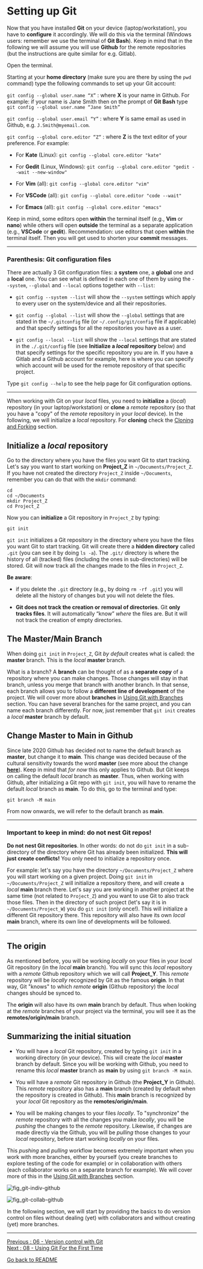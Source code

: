 # Setting up Git

Now that you have installed **Git** on your device (laptop/workstation), you have to **configure** it accordingly. We will do this via the terminal (Windows users: remember we use the terminal of **Git Bash**). Keep in mind that in the following we will assume you will use **Github** for the remote repositories (but the instructions are quite similar for e.g. Gitlab).

Open the terminal. 

Starting at your **home directory** (make sure you are there by using the `pwd` command) type the following commands to set up your Git account:

`git config --global user.name “X”` : where **X** is your name in Github. For example: if your name is Jane Smith then on the prompt of **Git Bash** type  `git config --global user.name “Jane Smith”`

`git config --global user.email “Y”` : where **Y** is same email as used in Github, e.g. `J.Smith@myemail.com`.

`git config --global core.editor “Z“` : where **Z** is the text editor of your preference. For example:   

- For **Kate** (Linux):  `git config --global core.editor "kate"`  

- For **Gedit** (Linux, Windows):  `git config --global core.editor "gedit --wait --new-window"`   

- For **Vim** (all): `git config --global core.editor "vim"`  

- For **VSCode** (all): `git config --global core.editor "code --wait"`  

- For **Emacs** (all):  `git config --global core.editor "emacs"`  

Keep in mind, some editors open **within** the terminal itself (e.g., **Vim** or **nano**) while others will open **outside** the terminal as a separate application (e.g., **VSCode** or **gedit**). Recommendation: use editors that open **within** the terminal itself. Then you will get used to shorten your **commit** messages.

__________________________

### Parenthesis: Git configuration files

There are actually 3 Git configuration files: a **system** one, a **global** one and a **local** one. You can see what is defined in each one of them by using the `--system`, `--global` and `--local` options together with `--list`:  

- `git config --system --list` will show the `--system` settings which apply to every user on the system/device and all their repositories.   

- `git config --global --list` will show the `--global` settings that are stated in the `~/.gitconfig` file (or `~/.config/git/config` file if applicable) and that specify settings for all the repositories you have as a user.    

- `git config --local --list` will show the `--local` settings that are stated in the `./.git/config` file (see **Initialize a *local* repository** below) and that specify settings for the specific repository you are in. If you have a Gitlab and a Github account for example, here is where you can specify which account will be used for the remote repository of that specific project.    

Type `git config --help` to see the help page for Git configuration options.  

__________________________


When working with Git on your *local* files, you need to **initialize** a (*local*) repository (in your laptop/workstation) or **clone** a *remote* repository (so that you have a "copy" of the *remote* repository in your *local* device). In the following, we will initialize a *local* repository. For **cloning** check the [Cloning and Forking](https://github.com/HeatherAn/recommended-coding-practices/blob/main/12-Cloning-and-Forking.md) section.  


## Initialize a *local* repository

Go to the directory where you have the files you want Git to start tracking. Let's say you want to start working on **Project_Z** in `~/Documents/Project_Z`. If you have not created the directory `Project_Z` inside `~/Documents`, remember you can do that with the `mkdir` command:

```
cd  
cd ~/Documents  
mkdir Project_Z  
cd Project_Z
```

Now you can **initialize** a Git repository in `Project_Z` by typing: 

```
git init
```

`git init` initializes a Git repository in the directory where you have the files you want Git to start tracking. Git will create there a **hidden directory** called `.git` (you can see it by doing `ls -a`). The `.git/` directory is where the history of all (tracked) files (including the ones in sub-directories) will be stored. Git will now track all the changes made to the files in `Project_Z`.

**Be aware**:   

- if you delete the `.git` directory (e.g., by doing `rm -rf .git`) you will delete all the history of changes but you will not delete the files.   

- **Git does not track the creation or removal of directories**. Git **only tracks files**. It will automatically “know” *where* the files are. But it will not track the creation of empty directories.   

## The Master/Main Branch

When doing `git init` in `Project_Z`, Git *by default* creates what is called: the **master** branch. This is the *local* **master** branch. 

What is a branch? A **branch** can be thought of as a **separate copy** of a repository where you can make changes. Those changes will stay in that branch, unless you merge that branch with another branch. In that sense, each branch allows you to follow a **different line of development** of the project. We will cover more about **branches** in [Using Git with Branches](https://github.com/HeatherAn/recommended-coding-practices/blob/main/10-Using-Git-with-Branches.md) section. You can have several branches for the same project, and you can name each branch differently. For now, just remember that `git init` creates a *local* **master** branch by default.

## Change Master to Main in Github 

Since late 2020 Github has decided not to name the default branch as **master**, but change it to **main**. This change was decided because of the cultural sensitivity towards the word **master** (see more about the change [**here**](https://www.theserverside.com/feature/Why-GitHub-renamed-its-master-branch-to-main)). Keep in mind that *for now* this only applies to Github. But Git keeps on calling the default *local* branch as **master**. Thus, when working with Github, after initializing a Git repo with `git init`, you will have to rename the default *local* branch as **main**. To do this, go to the terminal and type: 

```
git branch -M main
```  

From now onwards, we will refer to the default branch as **main**.  

__________________________

### Important to keep in mind: do not nest Git repos!

**Do not nest Git repositories**. In other words: do not do `git init` in a sub-directory of the directory where Git has already been initialized. **This will just create conflicts!** You only need to initialize a repository once.  

For example: let's say you have the directory `~/Documents/Project_Z` where you will start working on a given project. Doing `git init` in `~/Documents/Project_Z` will initialize a repository there, and will create a *local* **main** branch there. Let's say you are working in another project at the same time (not related to `Project_Z`) and you want to use Git to also track those files. Then in the directory of such project (let's say it is in `~/Documents/Project_W`) you do `git init` (only once!). This will initialize a different Git repository there. This repository will also have its own *local* **main** branch, where its own line of developments will be followed. 

__________________________

## The origin

As mentioned before, you will be working *locally* on your files in your *local* Git repository (in the *local* **main** branch). You will sync this *local* repository with a *remote* Github repository which we will call **Project_Y**. This *remote* repository will be *locally* recognized by Git as the famous **origin**. In that way, Git "knows" to which *remote* **origin** (Github repository) the *local* changes should be synced to.

The **origin** will also have its own **main** branch by default. Thus when looking at the *remote* branches of your project via the terminal, you will see it as the **remotes/origin/main** branch.

## Summarizing the initial situation

- You will have a *local* Git repository, created by typing `git init` in a working directory (in your device). This will create the *local* **master** branch by default. Since you will be working with Github, you need to rename this *local* **master** branch as **main** by using `git branch -M main`.  

- You will have a *remote* Git repository in Github (the **Project_Y** in Github). This *remote* repository also has a **main** branch (created by default when the repository is created in Github). This **main** branch is recognized by your *local* Git repository as the **remotes/origin/main**.   

- You will be making changes to your files *locally*. To "synchronize" the *remote* repository with all the changes you make *locally*, you will be *pushing* the changes to the *remote* repository. Likewise, if changes are made directly via the Github, you will be *pulling* those changes to your *local* repository, before start working *locally* on your files.   

This *pushing* and *pulling* workflow becomes extremely important when you work with more branches, either by yourself (you create branches to explore testing of the code for example) or in collaboration with others (each collaborator works on a separate branch for example). We will cover more of this in the [Using Git with Branches](https://github.com/HeatherAn/recommended-coding-practices/blob/main/10-Using-Git-With-Branches.md) section.

![fig_git-indiv-github](figures/fig_git-indiv-github.png)

![fig_git-collab-github](figures/fig_git-collab-github.png)

In the following section, we will start by providing the basics to do version control on files without dealing (yet) with collaborators and without creating (yet) more branches. 

________________________

[Previous : 06 - Version control with Git](https://github.com/HeatherAn/recommended-coding-practices/blob/main/06-Version-Control-With-Git.md)  
[Next     : 08 - Using Git For the First Time](https://github.com/HeatherAn/recommended-coding-practices/blob/main/08-Using-Git-For-The-First-Time.md)

[Go back to README](https://github.com/HeatherAn/recommended-coding-practices#readme)